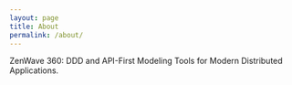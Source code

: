 ```yaml
---
layout: page
title: About
permalink: /about/
---
```


ZenWave 360: DDD and API-First Modeling Tools for Modern Distributed Applications.
